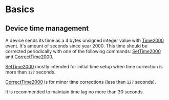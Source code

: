# Basics

## Device time management

A device sends its time as a 4 bytes unsigned integer value with [Time2000](./commands/uplink/Time2000.md) event.
It's amount of seconds since year 2000.
This time should be corrected periodically with one of the following commands: [SetTime2000](./commands/SetTime2000.md) and [CorrectTime2000](./commands/CorrectTime2000.md).

[SetTime2000](./commands/SetTime2000.md) mostly intended for initial time setup when time correction is more than `127` seconds.

[CorrectTime2000](./commands/CorrectTime2000.md) is for minor time corrections (less than `127` seconds).

It is recommended to maintain time lag no more than 30 seconds.
